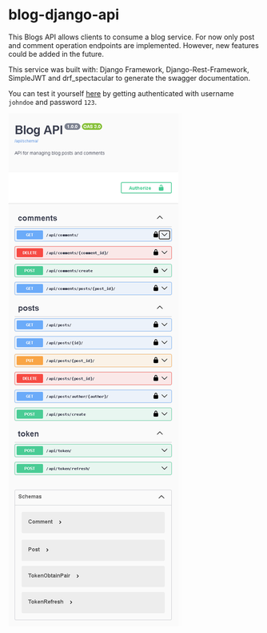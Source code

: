 # blog-django-api

This Blogs API allows clients to consume a blog service. For now only post and comment operation endpoints are implemented. However, new features could be added in the future.

This service was built with: Django Framework, Django-Rest-Framework, SimpleJWT and drf_spectacular to generate the swagger documentation.

You can test it yourself [here](http://146.235.60.74:8181/api/docs/) by getting authenticated with username ```johndoe``` and password ```123```.

![Blog API Swagger](cover.png)